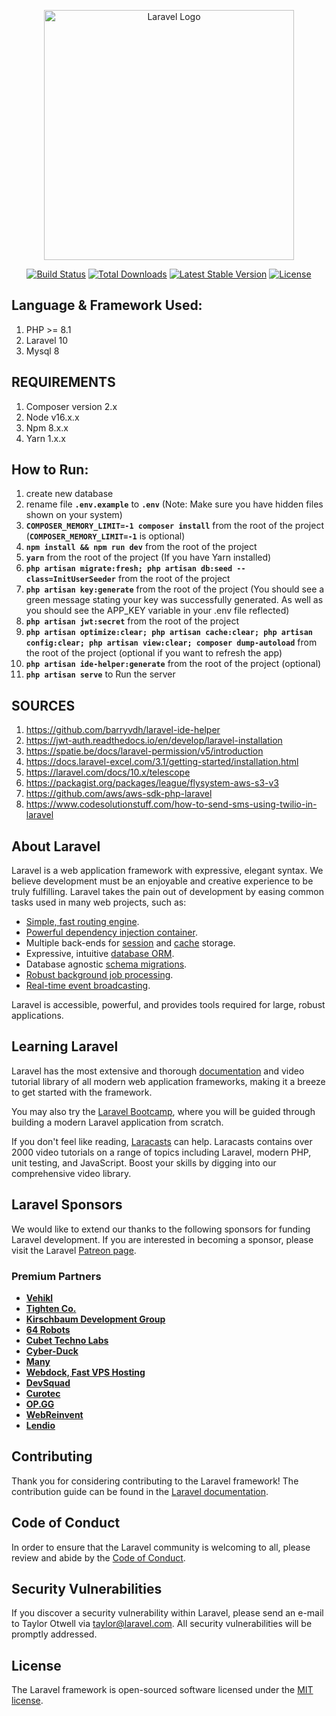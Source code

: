 <p align="center"><a href="https://laravel.com" target="_blank"><img src="https://raw.githubusercontent.com/laravel/art/master/logo-lockup/5%20SVG/2%20CMYK/1%20Full%20Color/laravel-logolockup-cmyk-red.svg" width="400" alt="Laravel Logo"></a></p>

<p align="center">
<a href="https://github.com/laravel/framework/actions"><img src="https://github.com/laravel/framework/workflows/tests/badge.svg" alt="Build Status"></a>
<a href="https://packagist.org/packages/laravel/framework"><img src="https://img.shields.io/packagist/dt/laravel/framework" alt="Total Downloads"></a>
<a href="https://packagist.org/packages/laravel/framework"><img src="https://img.shields.io/packagist/v/laravel/framework" alt="Latest Stable Version"></a>
<a href="https://packagist.org/packages/laravel/framework"><img src="https://img.shields.io/packagist/l/laravel/framework" alt="License"></a>
</p>

## Language & Framework Used:
1. PHP >= 8.1
1. Laravel 10
2. Mysql 8

## REQUIREMENTS
1. Composer version 2.x
1. Node v16.x.x 
1. Npm 8.x.x 
1. Yarn 1.x.x

## How to Run:
1. create new database 
1. rename file **`.env.example`** to **`.env`** (Note: Make sure you have hidden files shown on your system) 
1. **`COMPOSER_MEMORY_LIMIT=-1 composer install`** from the root of the project (**`COMPOSER_MEMORY_LIMIT=-1`** is optional)
1. **`npm install && npm run dev`** from the root of the project 
1. **`yarn`** from the root of the project (If you have Yarn installed)
1. **`php artisan migrate:fresh; php artisan db:seed --class=InitUserSeeder`** from the root of the project 
1. **`php artisan key:generate`** from the root of the project (You should see a green message stating your key was successfully generated. As well as you should see the APP_KEY variable in your .env file reflected)
1. **`php artisan jwt:secret`** from the root of the project 
1. **`php artisan optimize:clear; php artisan cache:clear; php artisan config:clear; php artisan view:clear; composer dump-autoload`** from the root of the project (optional if you want to refresh the app) 
1. **`php artisan ide-helper:generate`** from the root of the project (optional)  
1. **`php artisan serve`** to Run the server

## SOURCES

1. https://github.com/barryvdh/laravel-ide-helper 
1. https://jwt-auth.readthedocs.io/en/develop/laravel-installation 
1. https://spatie.be/docs/laravel-permission/v5/introduction 
1. https://docs.laravel-excel.com/3.1/getting-started/installation.html 
1. https://laravel.com/docs/10.x/telescope 
1. https://packagist.org/packages/league/flysystem-aws-s3-v3 
1. https://github.com/aws/aws-sdk-php-laravel 
1. https://www.codesolutionstuff.com/how-to-send-sms-using-twilio-in-laravel 

## About Laravel

Laravel is a web application framework with expressive, elegant syntax. We believe development must be an enjoyable and creative experience to be truly fulfilling. Laravel takes the pain out of development by easing common tasks used in many web projects, such as:

- [Simple, fast routing engine](https://laravel.com/docs/routing).
- [Powerful dependency injection container](https://laravel.com/docs/container).
- Multiple back-ends for [session](https://laravel.com/docs/session) and [cache](https://laravel.com/docs/cache) storage.
- Expressive, intuitive [database ORM](https://laravel.com/docs/eloquent).
- Database agnostic [schema migrations](https://laravel.com/docs/migrations).
- [Robust background job processing](https://laravel.com/docs/queues).
- [Real-time event broadcasting](https://laravel.com/docs/broadcasting).

Laravel is accessible, powerful, and provides tools required for large, robust applications.

## Learning Laravel

Laravel has the most extensive and thorough [documentation](https://laravel.com/docs) and video tutorial library of all modern web application frameworks, making it a breeze to get started with the framework.

You may also try the [Laravel Bootcamp](https://bootcamp.laravel.com), where you will be guided through building a modern Laravel application from scratch.

If you don't feel like reading, [Laracasts](https://laracasts.com) can help. Laracasts contains over 2000 video tutorials on a range of topics including Laravel, modern PHP, unit testing, and JavaScript. Boost your skills by digging into our comprehensive video library.

## Laravel Sponsors

We would like to extend our thanks to the following sponsors for funding Laravel development. If you are interested in becoming a sponsor, please visit the Laravel [Patreon page](https://patreon.com/taylorotwell).

### Premium Partners

- **[Vehikl](https://vehikl.com/)**
- **[Tighten Co.](https://tighten.co)**
- **[Kirschbaum Development Group](https://kirschbaumdevelopment.com)**
- **[64 Robots](https://64robots.com)**
- **[Cubet Techno Labs](https://cubettech.com)**
- **[Cyber-Duck](https://cyber-duck.co.uk)**
- **[Many](https://www.many.co.uk)**
- **[Webdock, Fast VPS Hosting](https://www.webdock.io/en)**
- **[DevSquad](https://devsquad.com)**
- **[Curotec](https://www.curotec.com/services/technologies/laravel/)**
- **[OP.GG](https://op.gg)**
- **[WebReinvent](https://webreinvent.com/?utm_source=laravel&utm_medium=github&utm_campaign=patreon-sponsors)**
- **[Lendio](https://lendio.com)**

## Contributing

Thank you for considering contributing to the Laravel framework! The contribution guide can be found in the [Laravel documentation](https://laravel.com/docs/contributions).

## Code of Conduct

In order to ensure that the Laravel community is welcoming to all, please review and abide by the [Code of Conduct](https://laravel.com/docs/contributions#code-of-conduct).

## Security Vulnerabilities

If you discover a security vulnerability within Laravel, please send an e-mail to Taylor Otwell via [taylor@laravel.com](mailto:taylor@laravel.com). All security vulnerabilities will be promptly addressed.

## License

The Laravel framework is open-sourced software licensed under the [MIT license](https://opensource.org/licenses/MIT).
